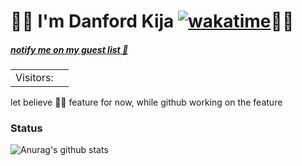  #                                                                                                                                 🏄🏾 I'm Danford Kija      [![wakatime](https://wakatime.com/badge/user/d8be2e5a-81f6-4e19-8b80-63265a3892e9.svg)](https://wakatime.com/@d8be2e5a-81f6-4e19-8b80-63265a3892e9)🏄🏾  
##### [notify me on my guest list :wave:](https://twitter.com/intent/tweet?text=Hi%20%40Kijacode%20%F0%9F%91%8B.%20I%20am%20saying%20hi%20from%20your%20Github%20profile!%20(https%3A%2F%2Fgithub.com%2FKijacode)%0A%0A)
<table>
  <tr>
    <td>Visitors: </td>
    <td><img src="https://profile-counter.glitch.me/Kijacode/count.svg" alt="" /></td>
  </tr>
</table>
 let believe ☝🏿 feature for now, while github working on the feature

### Status

![Anurag's github stats](https://github-readme-stats.vercel.app/api?username=Kijacode&show_icons=true&theme=merko&count_private=true)





